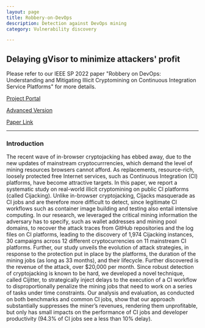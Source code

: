 ```yaml
---
layout: page
title: Robbery-on-DevOps
description: Detection against DevOps mining
category: Vulnerability discovery

---
```


## Delaying gVisor to minimize attackers' profit

Please refer to our IEEE SP 2022 paper "Robbery on DevOps: Understanding and Mitigating Illicit Cryptomining on Continuous Integration Service Platforms" for more details.

[Project Portal](https://github.com/lizhi16/devops_mining_detection)

[Advanced Version](https://github.com/lizhi16/runsc-delay)

[Paper Link](https://www.xiaojingliao.com/uploads/9/7/0/2/97024238/sp22-devops.pdf)

***

### Introduction

The recent wave of in-browser cryptojacking has ebbed away, due to the new updates of mainstream cryptocurrrencies, which demand the level of mining resources browsers cannot afford. As replacements, resource-rich, loosely protected free Internet services, such as Continuous Integration (CI) platforms, have become attractive targets. In this paper, we report a systematic study on real-world illicit cryptomining on public CI platforms (called Cijacking). Unlike in-browser cryptojacking, Cijacks masquerade as CI jobs and are therefore more difficult to detect, since legitimate CI workflows such as container image building and testing also entail intensive computing. In our research, we leveraged the critical mining information the adversary has to specify, such as wallet addresses and mining pool domains, to recover the attack traces from GitHub repositories and the log files on CI platforms, leading to the discovery of 1,974 Cijacking instances, 30 campaigns across 12 different cryptocurrencies on 11 mainstream CI platforms. Further, our study unveils the evolution of attack strategies, in response to the protection put in place by the platforms, the duration of the mining jobs (as long as 33 months), and their lifecycle. Further discovered is the revenue of the attack, over $20,000 per month. Since robust detection of cryptojacking is known to be hard, we developed a novel technique, called Cijitter, to strategically inject delays to the execution of a CI workflow to disproportionally penalize the mining jobs that need to work on a series of tasks under time constraints. Our analysis and evaluation, as conducted on both benchmarks and common CI jobs, show that our approach substantially suppresses the miner’s revenues, rendering them unprofitable, but only has small impacts on the performance of CI jobs and developer productivity (94.3% of CI jobs see a less than 10% delay).